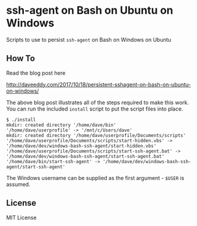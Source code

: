 ssh-agent on Bash on Ubuntu on Windows
======================================

Scripts to use to persist `ssh-agent` on Bash on Windows on Ubuntu

How To
-------

Read the blog post here

http://daveeddy.com/2017/10/18/persistent-sshagent-on-bash-on-ubuntu-on-windows/

The above blog post illustrates all of the steps required to make this work.
You can run the included `install` script to put the script files into place.


```
$ ./install
mkdir: created directory '/home/dave/bin'
'/home/dave/userprofile' -> '/mnt/c/Users/dave'
mkdir: created directory '/home/dave/userprofile/Documents/scripts'
'/home/dave/userprofile/Documents/scripts/start-hidden.vbs' -> '/home/dave/dev/windows-bash-ssh-agent/start-hidden.vbs'
'/home/dave/userprofile/Documents/scripts/start-ssh-agent.bat' -> '/home/dave/dev/windows-bash-ssh-agent/start-ssh-agent.bat'
'/home/dave/bin/start-ssh-agent' -> '/home/dave/dev/windows-bash-ssh-agent/start-ssh-agent'
```

The Windows username can be supplied as the first argument - `$USER` is assumed.

License
-------

MIT License

